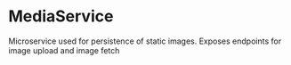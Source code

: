 # MediaService
Microservice used for persistence of static images. Exposes endpoints for image upload and image fetch
